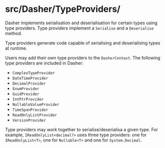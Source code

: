 ﻿# src/Dasher/TypeProviders/

Dasher implements serialisation and deserialisation for certain types using type providers. Type providers implement a `Serialise` and a `Deserialise` method.

Type providers generate code capable of serialising and deserialising types at runtime.

Users may add their own type providers to the `DasherContext`. The following type providers are included in Dasher:

* `ComplexTypeProvider`
* `DateTimeProvider`
* `DecimalProvider`
* `EnumProvider`
* `GuidProvider`
* `IntPtrProvider`
* `NullableValueProvider`
* `TimeSpanProvider`
* `ReadOnlyListProvider`
* `VersionProvider`

Type providers may work together to serialise/deserialisa a given type. For example, `IReadOnlyList<decimal?>` uses three type providers: one for `IReadOnlyList<T>`, one for `Nullable<T>` and one for `System.Decimal`.